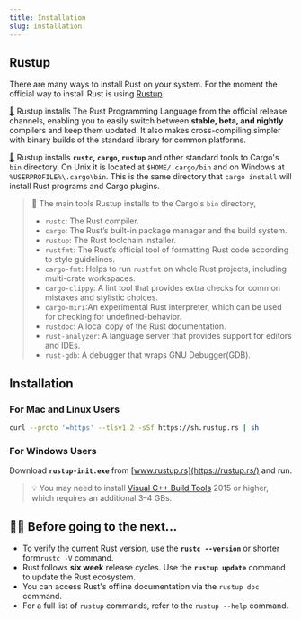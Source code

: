 ```yaml
---
title: Installation
slug: installation
---
```


## Rustup
There are many ways to install Rust on your system. For the moment the official way to install Rust is using [Rustup](https://rustup.rs/).

[📖](https://rust-lang.github.io/rustup/index.html) Rustup installs The Rust Programming Language from the official release channels, enabling you to easily switch between **stable, beta, and nightly** compilers and keep them updated. It also makes cross-compiling simpler with binary builds of the standard library for common platforms.

[📖](https://rust-lang.github.io/rustup/installation/index.html) Rustup installs **`rustc`, `cargo`, `rustup`** and other standard tools to Cargo's `bin` directory. On Unix it is located at `$HOME/.cargo/bin` and on Windows at `%USERPROFILE%\.cargo\bin`. This is the same directory that `cargo install` will install Rust programs and Cargo plugins.

> 🔎 The main tools Rustup installs to the Cargo's `bin` directory,
> - `rustc`: The Rust compiler.
> - `cargo`: The Rust’s built-in package manager and the build system.
> - `rustup`: The Rust toolchain installer.
> - `rustfmt`: The Rust’s official tool of formatting Rust code according to style guidelines.
> - `cargo-fmt`: Helps to run `rustfmt` on whole Rust projects, including multi-crate workspaces.
> - `cargo-clippy`: A lint tool that provides extra checks for common mistakes and stylistic choices.
> - `cargo-miri`:An experimental Rust interpreter, which can be used for checking for undefined-behavior.
> - `rustdoc`: A local copy of the Rust documentation.
> - `rust-analyzer`: A language server that provides support for editors and IDEs.
> - `rust-gdb`: A debugger that wraps GNU Debugger(GDB).

## Installation

### For Mac and Linux Users
```bash
curl --proto '=https' --tlsv1.2 -sSf https://sh.rustup.rs | sh
```

### For Windows Users
Download **`rustup-init.exe`** from [www.rustup.rs](https://rustup.rs/) and run.

> 💡 You may need to install [Visual C++ Build Tools](https://visualstudio.microsoft.com/visual-cpp-build-tools/) 2015 or higher, which requires an additional 3–4 GBs.

## 👨‍🏫 Before going to the next...

- To verify the current Rust version, use the **`rustc --version`** or shorter form`rustc -V` command.
- Rust follows **six week** release cycles. Use the **`rustup update`** command to update the Rust ecosystem.
- You can access Rust's offline documentation via the `rustup doc` command. 
- For a full list of `rustup` commands, refer to the `rustup --help` command.
